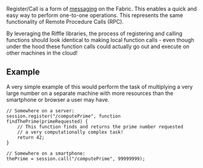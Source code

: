 Register/Call is a form of [messaging][Message] on the Fabric. This enables a quick and easy way to perform one-to-one operations. This represents the same functionality of Remote Procedure Calls (RPC).

By leveraging the Riffle libraries, the process of registering and calling functions should look identical to making local function calls - even though under the hood these function calls could actually go out and execute on other machines in the cloud!

## Example

A very simple example of this would perform the task of multiplying a very large number on a separate machine with more resources than the smartphone or browser a user may have.

```
// Somewhere on a server:
session.register("/computePrime", function findThePrime(primeRequested) {
    // This function finds and returns the prime number requested
    // a very computationally complex task!
    return 42;
}

// Somewhere on a smartphone:
thePrime = session.call("/computePrime", 99999999);
```

<!-- Reference for TOC -->

[Message]:/pages/riffle/Message.md
